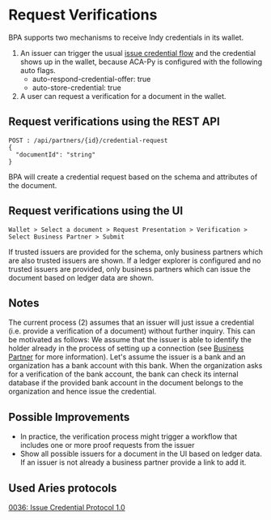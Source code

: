 # Request Verifications

BPA supports two mechanisms to receive Indy credentials in its wallet. 

1. An issuer can trigger the usual [issue credential flow](https://github.com/hyperledger/aries-rfcs/tree/master/features/0036-issue-credential) and the credential shows up in the wallet, because ACA-Py is configured with the following auto flags.
   - auto-respond-credential-offer: true
   - auto-store-credential: true 
2. A user can request a verification for a document in the wallet.

## Request verifications using the REST API

```
POST : /api/partners/{id}/credential-request
{
  "documentId": "string"
}
```

BPA will create a credential request based on the schema and attributes of the document.

## Request verifications using the UI

`Wallet > Select a document > Request Presentation > Verification > Select Business Partner > Submit`

If trusted issuers are provided for the schema, only business partners which are also trusted issuers are shown.
If a ledger explorer is configured and no trusted issuers are provided, only business partners which can issue the document based on ledger data are shown.

## Notes

The current process (2) assumes that an issuer will just issue a credential (i.e. provide a verification of a document) without further inquiry. This can be motivated as follows:
We assume that the issuer is able to identify the holder already in the process of setting up a connection (see [Business Partner](business_partner.md) for more information). Let's assume the issuer is a bank and an organization has a bank account with this bank. When the organization asks for a verification of the bank account, the bank can check its internal database if the provided bank account in the document belongs to the organization and hence issue the credential.

## Possible Improvements

- In practice, the verification process might trigger a workflow that includes one or more proof requests from the issuer
- Show all possible issuers for a document in the UI based on ledger data. If an issuer is not already a business partner provide a link to add it. 

## Used Aries protocols

[0036: Issue Credential Protocol 1.0](https://github.com/hyperledger/aries-rfcs/blob/master/features/0036-issue-credential/README.md)